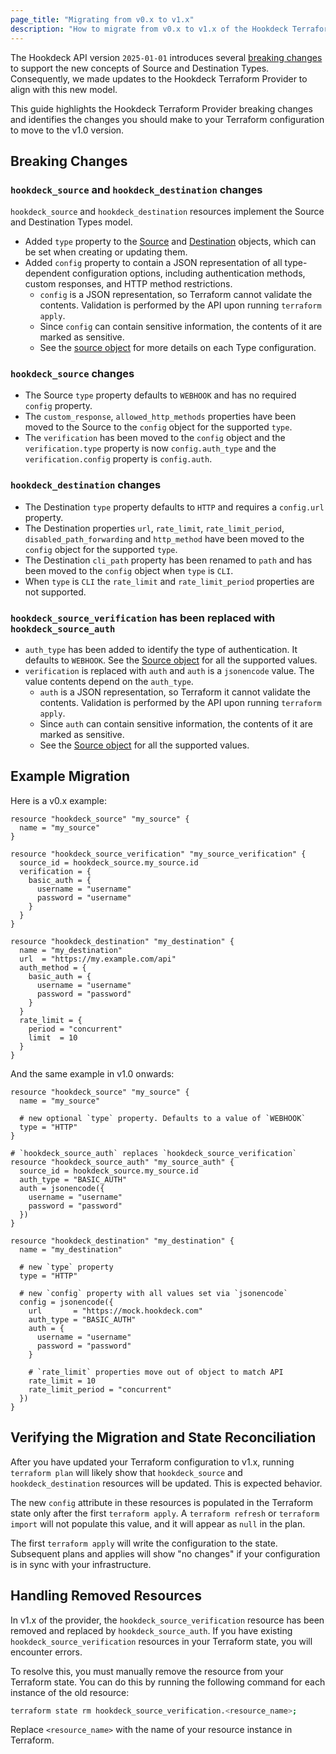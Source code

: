 ```yaml
---
page_title: "Migrating from v0.x to v1.x"
description: "How to migrate from v0.x to v1.x of the Hookdeck Terraform Provider"
---
```


The Hookdeck API version `2025-01-01` introduces several [breaking changes](https://hookdeck.com/docs/api#2025-01-01) to support the new concepts of Source and Destination Types. Consequently, we made updates to the Hookdeck Terraform Provider to align with this new model.

This guide highlights the Hookdeck Terraform Provider breaking changes and identifies the changes you should make to your Terraform configuration to move to the v1.0 version.

## Breaking Changes

### `hookdeck_source` and `hookdeck_destination` changes

`hookdeck_source` and `hookdeck_destination` resources implement the Source and Destination Types model.

- Added `type` property to the [Source](https://hookdeck.com/docs/api#sources) and [Destination](https://hookdeck.com/docs/api#destinations) objects, which can be set when creating or updating them.
- Added `config` property to contain a JSON representation of all type-dependent configuration options, including authentication methods, custom responses, and HTTP method restrictions.
  - `config` is a JSON representation, so Terraform cannot validate the contents. Validation is performed by the API upon running `terraform apply`.
  - Since `config` can contain sensitive information, the contents of it are marked as sensitive.
  - See the [source object](https://hookdeck.com/docs/api#source-object) for more details on each Type configuration.

### `hookdeck_source` changes

- The Source `type` property defaults to `WEBHOOK` and has no required `config` property.
- The `custom_response`, `allowed_http_methods` properties have been moved to the Source to the `config` object for the supported `type`.
- The `verification` has been moved to the `config` object and the `verification.type` property is now `config.auth_type` and the `verification.config` property is `config.auth`.

### `hookdeck_destination` changes

- The Destination `type` property defaults to `HTTP` and requires a `config.url` property.
- The Destination properties `url`, `rate_limit`, `rate_limit_period`, `disabled_path_forwarding` and `http_method` have been moved to the `config` object for the supported `type`.
- The Destination `cli_path` property has been renamed to `path` and has been moved to the `config` object when `type` is `CLI`.
- When `type` is `CLI` the `rate_limit` and `rate_limit_period` properties are not supported.

### `hookdeck_source_verification` has been replaced with `hookdeck_source_auth`

- `auth_type` has been added to identify the type of authentication. It defaults to `WEBHOOK`. See the [Source object](https://hookdeck.com/docs/api#source-object) for all the supported values.
- `verification` is replaced with `auth` and `auth` is a `jsonencode` value. The value contents depend on the `auth_type`.
  - `auth` is a JSON representation, so Terraform it cannot validate the contents. Validation is performed by the API upon running `terraform apply`.
  - Since `auth` can contain sensitive information, the contents of it are marked as sensitive.
  - See the [Source object](https://hookdeck.com/docs/api#source-object) for all the supported values.

## Example Migration

Here is a v0.x example:

```hcl
resource "hookdeck_source" "my_source" {
  name = "my_source"
}

resource "hookdeck_source_verification" "my_source_verification" {
  source_id = hookdeck_source.my_source.id
  verification = {
    basic_auth = {
      username = "username"
      password = "username"
    }
  }
}

resource "hookdeck_destination" "my_destination" {
  name = "my_destination"
  url  = "https://my.example.com/api"
  auth_method = {
    basic_auth = {
      username = "username"
      password = "password"
    }
  }
  rate_limit = {
    period = "concurrent"
    limit  = 10
  }
}
```

And the same example in v1.0 onwards:

```hcl
resource "hookdeck_source" "my_source" {
  name = "my_source"

  # new optional `type` property. Defaults to a value of `WEBHOOK`
  type = "HTTP"
}

# `hookdeck_source_auth` replaces `hookdeck_source_verification`
resource "hookdeck_source_auth" "my_source_auth" {
  source_id = hookdeck_source.my_source.id
  auth_type = "BASIC_AUTH"
  auth = jsonencode({
    username = "username"
    password = "password"
  })
}

resource "hookdeck_destination" "my_destination" {
  name = "my_destination"
  
  # new `type` property
  type = "HTTP"

  # new `config` property with all values set via `jsonencode`
  config = jsonencode({
    url       = "https://mock.hookdeck.com"
    auth_type = "BASIC_AUTH"
    auth = {
      username = "username"
      password = "password"
    }

    # `rate_limit` properties move out of object to match API
    rate_limit = 10
    rate_limit_period = "concurrent"
  })
}
```

## Verifying the Migration and State Reconciliation

After you have updated your Terraform configuration to v1.x, running `terraform plan` will likely show that `hookdeck_source` and `hookdeck_destination` resources will be updated. This is expected behavior.

The new `config` attribute in these resources is populated in the Terraform state only after the first `terraform apply`. A `terraform refresh` or `terraform import` will not populate this value, and it will appear as `null` in the plan.

The first `terraform apply` will write the configuration to the state. Subsequent plans and applies will show "no changes" if your configuration is in sync with your infrastructure.

## Handling Removed Resources

In v1.x of the provider, the `hookdeck_source_verification` resource has been removed and replaced by `hookdeck_source_auth`. If you have existing `hookdeck_source_verification` resources in your Terraform state, you will encounter errors.

To resolve this, you must manually remove the resource from your Terraform state. You can do this by running the following command for each instance of the old resource:

```sh
terraform state rm hookdeck_source_verification.<resource_name>;
```

Replace `<resource_name>` with the name of your resource instance in Terraform.
